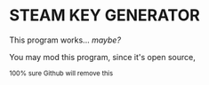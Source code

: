 # STEAM KEY GENERATOR

This program works... <i>maybe?</i>

You may mod this program, since it's open source,

<sub>100% sure Github will remove this</sub>
